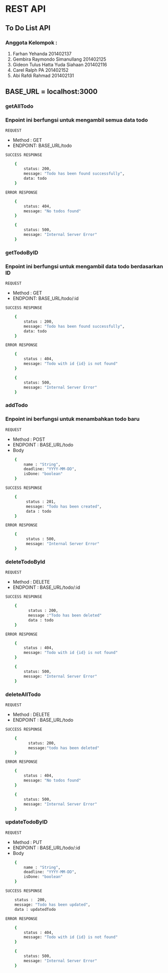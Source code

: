 # REST API 
## To Do List API

### Anggota Kelompok : 

1. Farhan Yehanda 201402137
2. Gembira Raymondo Simanullang 201402125
3. Gideon Tulus Hatta Yuda Siahaan 201402116
4. Carel Ralph PA 201402152
5. Abi Rafdi Rahmad 201402131

## BASE_URL = localhost:3000

### getAllTodo
### Enpoint ini berfungsi untuk mengambil semua data todo 

`REQUEST` 

* Method : GET
* ENDPOINT: BASE_URL/todo

`SUCCESS RESPONSE`
```sh
    {   
        status: 200,
        message: "Todo has been found successfully",
        data: todo
    }
```
`ERROR RESPONSE`
```sh
    {   
        status: 404,
        message: "No todos found"
    }
```
```sh
    {   
        status: 500,
        message: "Internal Server Error"
    }
```

### getTodoByID
### Enpoint ini berfungsi untuk mengambil data todo berdasarkan ID

`REQUEST` 

* Method : GET
* ENDPOINT: BASE_URL/todo/:id

`SUCCESS RESPONSE`
```sh
    {   
        status : 200,
        message: "Todo has been found successfully",
        data: todo
    }
``` 
`ERROR RESPONSE`
```sh
    {   
        status : 404,
        message: "Todo with id {id} is not found"
    }
``` 
```sh
    {   
        status: 500,
        message: "Internal Server Error"
    }
```

### addTodo
### Enpoint ini berfungsi untuk menambahkan todo baru

`REQUEST`

* Method : POST
* ENDPOINT : BASE_URL/todo
* Body 

```sh
    {
        name : "String",
        deadline: "YYYY-MM-DD",
        isDone: "boolean" 
    }
```

`SUCCESS RESPONSE`

```sh
    {    
         status : 201,
         message: "Todo has been created",
         data : todo
    }
```
`ERROR RESPONSE`

```sh
    {    
         status : 500,
         message: "Internal Server Error"
    }
```

### deleteTodoById

`REQUEST`

* Method : DELETE
* ENDPOINT : BASE_URL/todo/:id

`SUCCESS RESPONSE`

```sh
    {   
          status : 200,
          message :"Todo has been deleted"
          data : todo
    }
```
`ERROR RESPONSE`
```sh
    {   
        status : 404,
        message: "Todo with id {id} is not found"
    }
``` 
```sh
    {   
        status: 500,
        message: "Internal Server Error"
    }
```

### deleteAllTodo

`REQUEST`

* Method : DELETE
* ENDPOINT : BASE_URL/todo

`SUCCESS RESPONSE`

```sh
    { 
          status: 200,
          message:"todo has been deleted"
    }
```
`ERROR RESPONSE`
```sh
    {   
        status : 404,
        message: "No todos found"
    }
``` 
```sh
    {   
        status: 500,
        message: "Internal Server Error"
    }
```

### updateTodoByID

`REQUEST`

* Method : PUT
* ENDPOINT : BASE_URL/todo/:id
* Body 

```sh
    {
        name : "String",
        deadline: "YYYY-MM-DD",
        isDone: "boolean" 
    }
```

`SUCCESS RESPONSE`

```sh
    status :  200,
    message: "Todo has been updated",
    data : updatedTodo
```
`ERROR RESPONSE`
```sh
    {   
        status : 404,
        message: "Todo with id {id} is not found"
    }
``` 
```sh
    {   
        status: 500,
        message: "Internal Server Error"
    }
```
